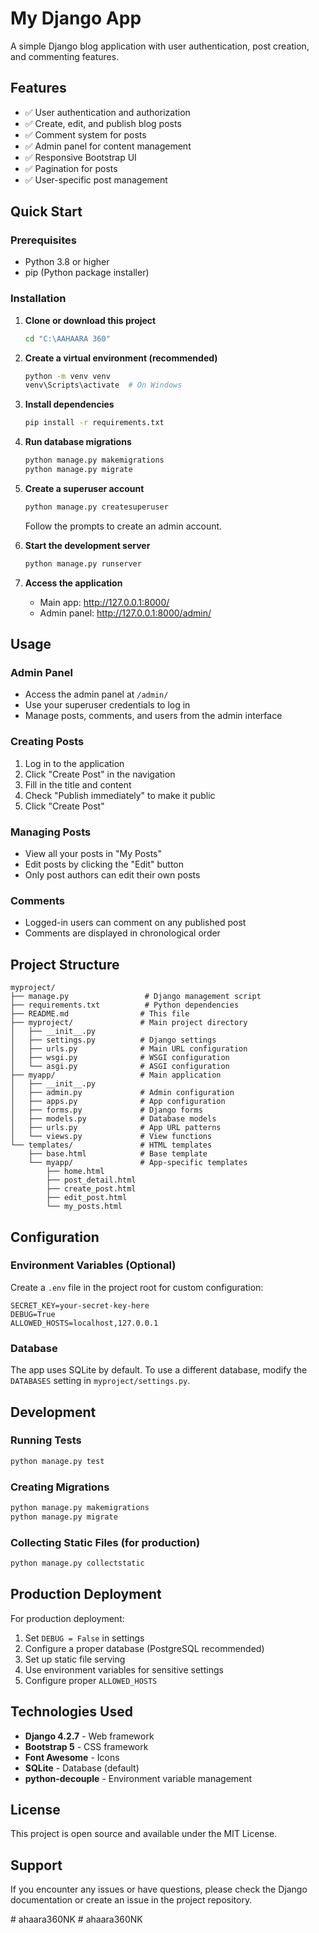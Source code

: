 # My Django App

A simple Django blog application with user authentication, post creation, and commenting features.

## Features

- ✅ User authentication and authorization
- ✅ Create, edit, and publish blog posts
- ✅ Comment system for posts
- ✅ Admin panel for content management
- ✅ Responsive Bootstrap UI
- ✅ Pagination for posts
- ✅ User-specific post management

## Quick Start

### Prerequisites

- Python 3.8 or higher
- pip (Python package installer)

### Installation

1. **Clone or download this project**
   ```bash
   cd "C:\AAHAARA 360"
   ```

2. **Create a virtual environment (recommended)**
   ```bash
   python -m venv venv
   venv\Scripts\activate  # On Windows
   ```

3. **Install dependencies**
   ```bash
   pip install -r requirements.txt
   ```

4. **Run database migrations**
   ```bash
   python manage.py makemigrations
   python manage.py migrate
   ```

5. **Create a superuser account**
   ```bash
   python manage.py createsuperuser
   ```
   Follow the prompts to create an admin account.

6. **Start the development server**
   ```bash
   python manage.py runserver
   ```

7. **Access the application**
   - Main app: http://127.0.0.1:8000/
   - Admin panel: http://127.0.0.1:8000/admin/

## Usage

### Admin Panel
- Access the admin panel at `/admin/`
- Use your superuser credentials to log in
- Manage posts, comments, and users from the admin interface

### Creating Posts
1. Log in to the application
2. Click "Create Post" in the navigation
3. Fill in the title and content
4. Check "Publish immediately" to make it public
5. Click "Create Post"

### Managing Posts
- View all your posts in "My Posts"
- Edit posts by clicking the "Edit" button
- Only post authors can edit their own posts

### Comments
- Logged-in users can comment on any published post
- Comments are displayed in chronological order

## Project Structure

```
myproject/
├── manage.py                 # Django management script
├── requirements.txt          # Python dependencies
├── README.md                # This file
├── myproject/               # Main project directory
│   ├── __init__.py
│   ├── settings.py          # Django settings
│   ├── urls.py              # Main URL configuration
│   ├── wsgi.py              # WSGI configuration
│   └── asgi.py              # ASGI configuration
├── myapp/                   # Main application
│   ├── __init__.py
│   ├── admin.py             # Admin configuration
│   ├── apps.py              # App configuration
│   ├── forms.py             # Django forms
│   ├── models.py            # Database models
│   ├── urls.py              # App URL patterns
│   └── views.py             # View functions
└── templates/               # HTML templates
    ├── base.html            # Base template
    └── myapp/               # App-specific templates
        ├── home.html
        ├── post_detail.html
        ├── create_post.html
        ├── edit_post.html
        └── my_posts.html
```

## Configuration

### Environment Variables (Optional)

Create a `.env` file in the project root for custom configuration:

```env
SECRET_KEY=your-secret-key-here
DEBUG=True
ALLOWED_HOSTS=localhost,127.0.0.1
```

### Database

The app uses SQLite by default. To use a different database, modify the `DATABASES` setting in `myproject/settings.py`.

## Development

### Running Tests
```bash
python manage.py test
```

### Creating Migrations
```bash
python manage.py makemigrations
python manage.py migrate
```

### Collecting Static Files (for production)
```bash
python manage.py collectstatic
```

## Production Deployment

For production deployment:

1. Set `DEBUG = False` in settings
2. Configure a proper database (PostgreSQL recommended)
3. Set up static file serving
4. Use environment variables for sensitive settings
5. Configure proper `ALLOWED_HOSTS`

## Technologies Used

- **Django 4.2.7** - Web framework
- **Bootstrap 5** - CSS framework
- **Font Awesome** - Icons
- **SQLite** - Database (default)
- **python-decouple** - Environment variable management

## License

This project is open source and available under the MIT License.

## Support

If you encounter any issues or have questions, please check the Django documentation or create an issue in the project repository.


#   a h a a r a 3 6 0 N K  
 #   a h a a r a 3 6 0 N K  
 